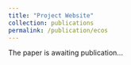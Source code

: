 ```yaml
---
title: "Project Website"
collection: publications
permalink: /publication/ecos
---
```


The paper is awaiting publication...
